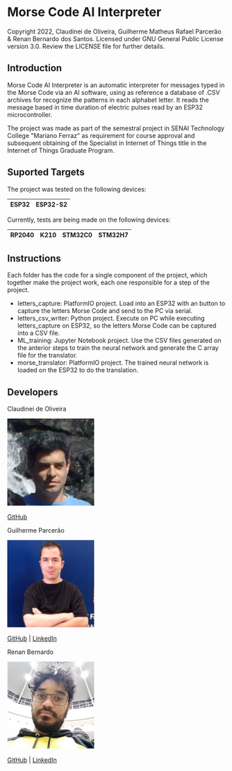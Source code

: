 # Morse Code AI Interpreter

Copyright 2022, Claudinei de Oliveira, Guilherme Matheus Rafael Parcerão & Renan Bernardo dos Santos. Licensed under GNU General Public License version 3.0. Review the LICENSE file for further details.

## Introduction

Morse Code AI Interpreter is an automatic interpreter for messages typed in the Morse Code via an AI software, using as reference a database of .CSV archives for recognize the patterns in each alphabet letter. It reads the message based in time duration of electric pulses read by an ESP32 microcontroller.

The project was made as part of the semestral project in SENAI Technology College "Mariano Ferraz" as requirement for course approval and subsequent obtaining of the Specialist in Internet of Things title in the Internet of Things Graduate Program.

## Suported Targets

The project was tested on the following devices:

| ESP32 | ESP32-S2 |
| ----- | -------- |

Currently, tests are being made on the following devices:

| RP2040 | K210 | STM32C0 | STM32H7 |
| ------ | ---- | ------- | ------- |

## Instructions

Each folder has the code for a single component of the project, which together make the project work, each one responsible for a step of the project.

- letters_capture: PlatformIO project. Load into an ESP32 with an button to capture the letters Morse Code and send to the PC via serial.
- letters_csv_writer: Python project. Execute on PC while executing letters_capture on ESP32, so the letters Morse Code can be captured into a CSV file.
- ML_training: Jupyter Notebook project. Use the CSV files generated on the anterior steps to train the neural network and generate the C array file for the translator.
- morse_translator: PlatformIO project. The trained neural network is loaded on the ESP32 to do the translation.

## Developers

Claudinei de Oliveira

![Claudinei de Oliveira](readme_img/claudinei.jpg "Claudinei de Oliveira")

[GitHub](https://github.com/cldnei)

Guilherme Parcerão

![Guilherme Parcerão](readme_img/guilherme.jpg "Guilherme Parcerão")

[GitHub](https://github.com/gmrparcerao) | [LinkedIn](https://www.linkedin.com/in/guilherme-parcerao/)

Renan Bernardo

![Renan Bernardo](readme_img/renan.jpg "Renan Bernardo")

[GitHub](https://github.com/b3rnardo) | [LinkedIn](https://www.linkedin.com/in/b3rnardo/)

